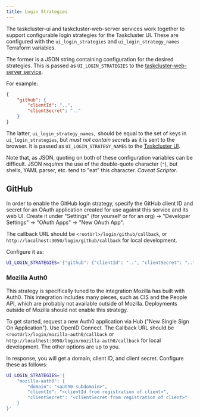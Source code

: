 ```yaml
---
title: Login Strategies
---
```


The taskcluster-ui and taskcluster-web-server services work together to support configurable login strategies for the Taskcluster UI.
These are configured with the `ui_login_strategies` and `ui_login_strategy_names` Terraform variables.

The former is a JSON string containing configuration for the desired strategies.
This is passed as `UI_LOGIN_STRATEGIES` to the [taskcluster-web-server service](../services/web-server).

For example:

```json
{
    "github": {
        "clientId": "..",
        "clientSecret": ".."
    }
}
```

The latter, `ui_login_strategy_names,` should be equal to the set of keys in `ui_login_strategies`, but *must not contain secrets* as it is sent to the browser.
It is passed as `UI_LOGIN_STRATEGY_NAMES` to the [Taskcluster UI](../ui).

Note that, as JSON, quoting on both of these configuration variables can be difficult.
JSON *requires* the use of the double-quote character (`"`), but shells, YAML parser, etc. tend to "eat" this character.
*Caveat Scriptor*.

## GitHub

In order to enable the GitHub login strategy, specify the GitHub client ID and secret for an OAuth application created for use against this service and its web UI.
Create it under "Settings" (for yourself or for an org) -> "Developer Settings" -> "OAuth Apps" -> "New OAuth App".

The callback URL should be `<rootUrl>/login/github/callback`, or `http://localhost:3050/login/github/callback` for local development.

Configure it as:

```sh
UI_LOGIN_STRATEGIES='{"github": {"clientId": "..", "clientSecret": ".."}}'
```

### Mozilla Auth0

This strategy is specifically tuned to the integration Mozilla has built with Auth0.
This integration includes many pieces, such as CIS and the People API, which are probably not available outside of Mozilla.
Deployments outside of Mozilla should not enable this strategy.

To get started, request a new Auth0 application via Hub ("New Single Sign On Application").
Use OpenID Connect.
The Callback URL should be `<rootUrl>/login/mozilla-auth0/callback` or `http://localhost:3050/login/mozilla-auth0/callback` for local development.
The other options are up to you.

In response, you will get a domain, client ID, and client secret.
Configure these as follows:

```sh
UI_LOGIN_STRATEGIES='{
    "mozilla-auth0": {
        "domain": "<auth0 subdomain>",
        "clientId": "<clientId from registration of client>",
        "clientSecret": "<clientSecret from registration of client>"
    }
}'
```

